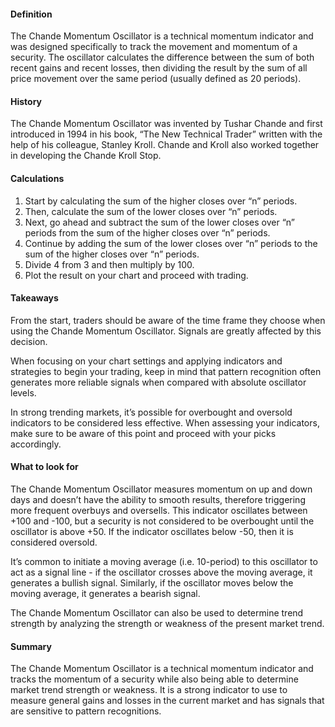 #### Definition

The Chande Momentum Oscillator is a technical momentum indicator and was designed specifically to track the movement and momentum of a security. The oscillator calculates the difference between the sum of both recent gains and recent losses, then dividing the result by the sum of all price movement over the same period (usually defined as 20 periods).

#### History

The Chande Momentum Oscillator was invented by Tushar Chande and first introduced in 1994 in his book, “The New Technical Trader” written with the help of his colleague, Stanley Kroll. Chande and Kroll also worked together in developing the Chande Kroll Stop.

#### Calculations

1. Start by calculating the sum of the higher closes over “n” periods.
2. Then, calculate the sum of the lower closes over “n” periods.
3. Next, go ahead and subtract the sum of the lower closes over “n” periods from the sum of the higher closes over “n” periods.
4. Continue by adding the sum of the lower closes over “n” periods to the sum of the higher closes over “n” periods.
5. Divide 4 from 3 and then multiply by 100.
6. Plot the result on your chart and proceed with trading.

#### Takeaways

From the start, traders should be aware of the time frame they choose when using the Chande Momentum Oscillator. Signals are greatly affected by this decision.

When focusing on your chart settings and applying indicators and strategies to begin your trading, keep in mind that pattern recognition often generates more reliable signals when compared with absolute oscillator levels.

In strong trending markets, it’s possible for overbought and oversold indicators to be considered less effective. When assessing your indicators, make sure to be aware of this point and proceed with your picks accordingly.

#### What to look for

The Chande Momentum Oscillator measures momentum on up and down days and doesn’t have the ability to smooth results, therefore triggering more frequent overbuys and oversells. This indicator oscillates between +100 and -100, but a security is not considered to be overbought until the oscillator is above +50. If the indicator oscillates below -50, then it is considered oversold.

It’s common to initiate a moving average (i.e. 10-period) to this oscillator to act as a signal line - if the oscillator crosses above the moving average, it generates a bullish signal. Similarly, if the oscillator moves below the moving average, it generates a bearish signal.

The Chande Momentum Oscillator can also be used to determine trend strength by analyzing the strength or weakness of the present market trend.

#### Summary

The Chande Momentum Oscillator is a technical momentum indicator and tracks the momentum of a security while also being able to determine market trend strength or weakness. It is a strong indicator to use to measure general gains and losses in the current market and has signals that are sensitive to pattern recognitions.